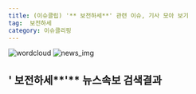 ```yaml
---
title: (이슈클립) '** 보전하세**' 관련 이슈, 기사 모아 보기
tag:  보전하세
category: 이슈클리핑
---
```

![wordcloud](https://s3.ap-northeast-2.amazonaws.com/lyrics101-wordcloud/2018-09-13-1536811034.png)
![news_img](https://user-images.githubusercontent.com/42597476/44507050-1206f400-a6e4-11e8-8d98-7ffbfebb353f.png)
## **'** 보전하세**'** 뉴스속보 검색결과

